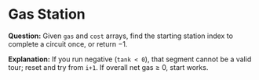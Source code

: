 # Gas Station

**Question:**
Given `gas` and `cost` arrays, find the starting station index to complete a circuit once, or return −1.

**Explanation:**
If you run negative (`tank < 0`), that segment cannot be a valid tour; reset and try from `i+1`. If overall net gas ≥ 0, start works.